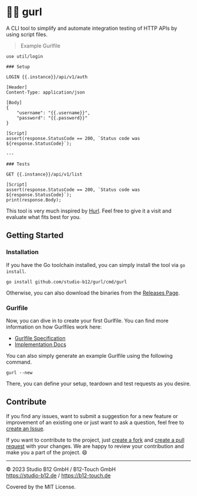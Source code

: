 # 🧞‍♀️ gurl

A CLI tool to simplify and automate integration testing of HTTP APIs by using script files.

> Example Gurlfile
```
use util/login

### Setup

LOGIN {{.instance}}/api/v1/auth

[Header]
Content-Type: application/json

[Body]
{ 
    "username": "{{.username}}",
    "password": "{{.password}}"
}

[Script]
assert(response.StatusCode == 200, `Status code was ${response.StatusCode}`);

---

### Tests

GET {{.instance}}/api/v1/list

[Script]
assert(response.StatusCode == 200, `Status code was ${response.StatusCode}`);
print(response.Body);
```

This tool is very much inspired by [Hurl](https://hurl.dev). Feel free to give it a visit and evaluate what fits best for you.

## Getting Started

### Installation

If you have the Go toolchain installed, you can simply install the tool via `go install`.
```
go install github.com/studio-b12/gurl/cmd/gurl
```

Otherwise, you can also download the binaries from the [Releases Page](https://github.com/studio-b12/gurl/releases).

### Gurlfile

Now, you can dive in to create your first Gurlfile. You can find more information on how Gurlfiles work here:

- [Gurlfile Specification](docs/gurlfile-spec.md)
- [Implementation Docs](docs/implementation.md)

You can also simply generate an example Gurlfile using the following command.
```
gurl --new
```

There, you can define your setup, teardown and test requests as you desire.

## Contribute

If you find any issues, want to submit a suggestion for a new feature or improvement of an existing one or just want to ask a question, feel free to [create an Issue](https://github.com/studio-b12/gurl/issues/new).

If you want to contribute to the project, just [create a fork](https://github.com/studio-b12/gurl/fork) and [create a pull request](https://docs.github.com/en/pull-requests/collaborating-with-pull-requests/proposing-changes-to-your-work-with-pull-requests/creating-a-pull-request) with your changes. We are happy to review your contribution and make you a part of the project. 😄

---

© 2023 Studio B12 GmbH / B12-Touch GmbH  
https://studio-b12.de / https://b12-touch.de

Covered by the MIT License.